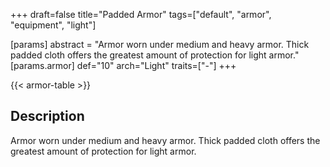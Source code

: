 +++
draft=false
title="Padded Armor"
tags=["default", "armor", "equipment", "light"]

[params]
  abstract = "Armor worn under medium and heavy armor. Thick padded cloth offers the greatest amount of protection for light armor."
  [params.armor]
    def="10"
    arch="Light"
    traits=["-"]
+++

{{< armor-table >}}

## Description
Armor worn under medium and heavy armor. Thick padded cloth offers the greatest amount of protection for light armor.
